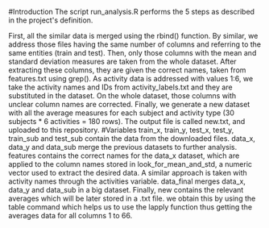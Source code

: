 #Introduction
The script run_analysis.R performs the 5 steps as described in the project's definition.

First, all the similar data is merged using the rbind() function. By similar, we address those files having the same number of columns and referring to the same entities (train and test).
Then, only those columns with the mean and standard deviation measures are taken from the whole dataset. After extracting these columns, they are given the correct names, taken from features.txt using grep().
As activity data is addressed with values 1:6, we take the activity names and IDs from activity_labels.txt and they are substituted in the dataset.
On the whole dataset, those columns with unclear column names are corrected.
Finally, we generate a new dataset with all the average measures for each subject and activity type (30 subjects * 6 activities = 180 rows). The output file is called new.txt, and uploaded to this repository.
#Variables
train_x, train_y, test_x, test_y, train_sub and test_sub contain the data from the downloaded files.
data_x, data_y and data_sub merge the previous datasets to further analysis.
features contains the correct names for the data_x dataset, which are applied to the column names stored in look_for_mean_and_std, a numeric vector used to extract the desired data.
A similar approach is taken with activity names through the activities variable.
data_final merges data_x, data_y and data_sub in a big dataset.
Finally, new contains the relevant averages which will be later stored in a .txt file. we obtain this by using the table command which helps us to use the lapply function thus getting the averages data for all columns 1 to 66.